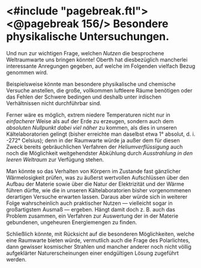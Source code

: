<#include "pagebreak.ftl">
\<@pagebreak 156/>
Besondere physikalische Untersuchungen.
=======================================

Und nun zur wichtigen Frage, welchen *Nutzen* die besprochene
Weltraumwarte uns bringen könnte! Oberth hat diesbezüglich
mancherlei interessante Anregungen gegeben, auf welche
im Folgenden vielfach Bezug genommen wird.

Beispielsweise könnte man besondere physikalische und chemische
Versuche anstellen, die große, vollkommen luftleere Räume
benötigen oder das Fehlen der Schwere bedingen und deshalb
unter irdischen Verhältnissen nicht durchführbar sind.

Ferner wäre es möglich, extrem niedere Temperaturen nicht
nur in *einfacherer* Weise als auf der Erde zu erzeugen, sondern
auch dem *absoluten Nullpunkt dabei viel näher* zu
kommen, als dies in unseren Kältelaboratorien gelingt (bisher
erreichte man daselbst etwa 1° absolut, d. i. -272° Celsius);
denn in der Raumwarte würde ja außer dem für diesen
Zweck bereits gebräuchlichen Verfahren der *Heliumverflüssigung*
auch noch die Möglichkeit weitgehendster Abkühlung durch
*Ausstrahlung in den leeren Weltraum* zur Verfügung
stehen.

Man könnte so das Verhalten von Körpern im Zustande fast
gänzlicher Wärmelosigkeit prüfen, was zu äußerst wertvollen
Aufschlüssen über den Aufbau der Materie sowie über die Natur
der Elektrizität und der Wärme führen dürfte, wie die in unseren
Kältelaboratorien bisher vorgenommenen derartigen Versuche
erwarten lassen. Daraus aber würde sich in weiterer Folge
wahrscheinlich auch praktischer Nutzen — vielleicht sogar in großartigstem
Ausmaß — ergeben. Hängt damit doch z. B. auch das
Problem zusammen, ein Verfahren zur Auswertung der in der
Materie gebundenen, ungeheuren Energiemengen zu finden.

Schließlich könnte, mit Rücksicht auf die besonderen Möglichkeiten,
welche eine Raumwarte bieten würde, vermutlich auch
die Frage des Polarlichtes, dann gewisser kosmischer Strahlen und
mancher anderer noch nicht völlig aufgeklärter Naturerscheinungen
einer endgültigen Lösung zugeführt werden.

